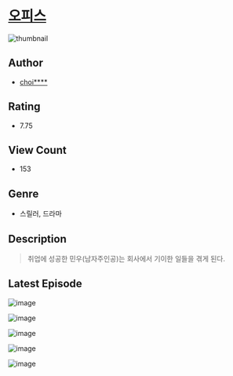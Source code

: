 # [오피스](https://comic.naver.com/challenge/list?titleId=811433)
![thumbnail](https://image-comic.pstatic.net/user_contents_data/challenge_comic/2023/05/25/359341/upload_7219891659515310692_480x623.jpeg)

## Author
- [choi****](https://comic.naver.com/artistTitle?id=359341)

## Rating
- 7.75

## View Count
- 153

## Genre
- 스릴러, 드라마

## Description
> 취업에 성공한 민우(남자주인공)는 회사에서 기이한 일들을 겪게 된다.


## Latest Episode
![image](https://image-comic.pstatic.net/user_contents_data/challenge_comic/2023/05/25/359341/upload_7077464427996656996.jpeg)

![image](https://image-comic.pstatic.net/user_contents_data/challenge_comic/2023/05/25/359341/upload_7089904083509917030.jpeg)

![image](https://image-comic.pstatic.net/user_contents_data/challenge_comic/2023/05/25/359341/upload_3486120595977025584.jpeg)

![image](https://image-comic.pstatic.net/user_contents_data/challenge_comic/2023/05/25/359341/upload_3906926768421220661.jpeg)

![image](https://image-comic.pstatic.net/user_contents_data/challenge_comic/2023/05/25/359341/upload_3919882524370875445.jpeg)
